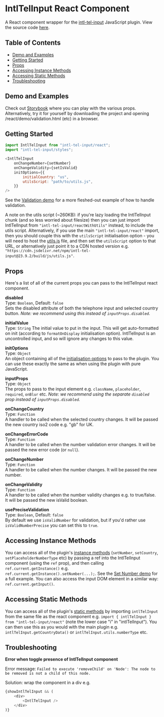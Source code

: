 # IntlTelInput React Component
A React component wrapper for the [intl-tel-input](https://github.com/jackocnr/intl-tel-input) JavaScript plugin. View the source code [here](https://github.com/jackocnr/intl-tel-input/blob/master/react/src/intl-tel-input/react.tsx).

## Table of Contents
- [Demo and Examples](#demo-and-examples)
- [Getting Started](#getting-started)
- [Props](#props)
- [Accessing Instance Methods](#accessing-instance-methods)
- [Accessing Static Methods](#accessing-static-methods)
- [Troubleshooting](#troubleshooting)

## Demo and Examples
Check out [Storybook](https://intl-tel-input.com/storybook/?path=/docs/intltelinput--vanilla) where you can play with the various props. Alternatively, try it for yourself by downloading the project and opening /react/demo/validation.html (etc) in a browser.

## Getting Started
```js
import IntlTelInput from "intl-tel-input/react";
import "intl-tel-input/styles";

<IntlTelInput
    onChangeNumber={setNumber}
    onChangeValidity={setIsValid}
    initOptions={{
        initialCountry: "us",
        utilsScript: "path/to/utils.js",
    }}
/>
```

See the [Validation demo](https://github.com/jackocnr/intl-tel-input/blob/master/react/demo/ValidationApp.tsx) for a more fleshed-out example of how to handle validation.

A note on the utils script (~260KB): if you're lazy loading the IntlTelInput chunk (and so less worried about filesize) then you can just import IntlTelInput from `"intl-tel-input/reactWithUtils"` instead, to include the utils script. Alternatively, if you use the main `"intl-tel-input/react"` import, then you should couple this with the `utilsScript` initialisation option - you will need to host the [utils.js](https://github.com/jackocnr/intl-tel-input/blob/master/build/js/utils.js) file, and then set the `utilsScript` option to that URL, or alternatively just point it to a CDN hosted version e.g. `"https://cdn.jsdelivr.net/npm/intl-tel-input@23.9.2/build/js/utils.js"`.

## Props
Here's a list of all of the current props you can pass to the IntlTelInput react component.

**disabled**    
Type: `Boolean`, Default: `false`   
Sets the disabled attribute of both the telephone input and selected country button. _Note: we recommend using this instead of `inputProps.disabled`._

**initialValue**  
Type: `String`
The initial value to put in the input. This will get auto-formatted on init (according to `formatOnDisplay` initialisation option). IntlTelInput is an uncontrolled input, and so will ignore any changes to this value.

**initOptions**  
Type: `Object`  
An object containing all of the [initialisation options](https://github.com/jackocnr/intl-tel-input?tab=readme-ov-file#initialisation-options) to pass to the plugin. You can use these exactly the same as when using the plugin with pure JavaScript.

**inputProps**  
Type: `Object`  
The props to pass to the input element e.g. `className`, `placeholder`, `required`, `onBlur` etc. _Note: we recommend using the separate `disabled` prop instead of `inputProps.disabled`._

**onChangeCountry**  
Type: `Function`  
A handler to be called when the selected country changes. It will be passed the new country iso2 code e.g. "gb" for UK.

**onChangeErrorCode**  
Type: `Function`  
A handler to be called when the number validation error changes. It will be passed the new error code (or `null`).

**onChangeNumber**  
Type: `Function`  
A handler to be called when the number changes. It will be passed the new number.

**onChangeValidity**  
Type: `Function`  
A handler to be called when the number validity changes e.g. to true/false. It will be passed the new isValid boolean.

**usePreciseValidation**  
Type: `Boolean`, Default: `false`  
By default we use `isValidNumber` for validation, but if you'd rather use `isValidNumberPrecise` you can set this to `true`.

## Accessing Instance Methods

You can access all of the plugin's [instance methods](https://github.com/jackocnr/intl-tel-input/blob/master/README.md#instance-methods) (`setNumber`, `setCountry`, `setPlaceholderNumberType` etc) by passing a ref into the IntlTelInput component (using the `ref` prop), and then calling `ref.current.getInstance()` e.g. `ref.current.getInstance().setNumber(...);`. See the [Set Number demo](https://github.com/jackocnr/intl-tel-input/blob/master/react/demo/SetNumberApp.tsx) for a full example. You can also access the input DOM element in a similar way: `ref.current.getInput()`.

## Accessing Static Methods

You can access all of the plugin's [static methods](https://github.com/jackocnr/intl-tel-input/blob/master/README.md#static-methods) by importing `intlTelInput` from the same file as the react component e.g. `import { intlTelInput } from "intl-tel-input/react"` (note the lower case "i" in "intlTelInput"). You can then use this as you would with the main plugin e.g. `intlTelInput.getCountryData()` or `intlTelInput.utils.numberType` etc.

## Troubleshooting

**Error when toggle presence of IntlTelInput component**  

Error message: `Failed to execute 'removeChild' on 'Node': The node to be removed is not a child of this node.`

Solution: wrap the component in a div e.g.

```js
{showIntlTelInput && (
    <div>
        <IntlTelInput />
    </div>
)}
```
